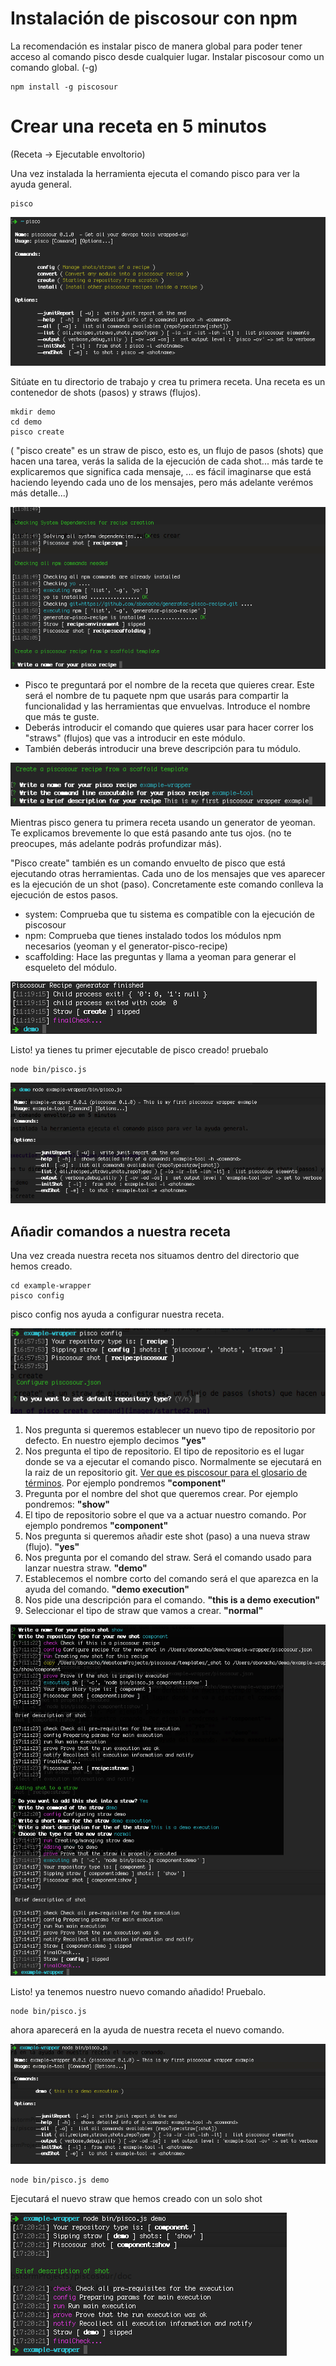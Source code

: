 # Instalación de piscosour con npm

La recomendación es instalar pisco de manera global para poder tener acceso al comando pisco desde cualquier lugar. Instalar piscosour como un comando global. (-g) 

    npm install -g piscosour
    
# Crear una receta en 5 minutos
(Receta -> Ejecutable envoltorio)

Una vez instalada la herramienta ejecuta el comando pisco para ver la ayuda general.

    pisco

![First execution: Show help](images/started1.png)

Sitúate en tu directorio de trabajo y crea tu primera receta. Una receta es un contenedor de shots (pasos) y straws (flujos). 

    mkdir demo
    cd demo
    pisco create

( "pisco create" es un straw de pisco, esto es, un flujo de pasos (shots) que hacen una tarea, verás la salida de la ejecución de cada shot... más tarde te explicaremos que significa cada mensaje, ... es fácil imaginarse que está haciendo leyendo cada uno de los mensajes, pero más adelante verémos más detalle...)  

![Execution of pisco create command](images/started2.png)

- Pisco te preguntará por el nombre de la receta que quieres crear. Este será el nombre de tu paquete npm que usarás para compartir la funcionalidad y las herramientas que envuelvas. Introduce el nombre que más te guste.
- Deberás introducir el comando que quieres usar para hacer correr los "straws" (flujos) que vas a introducir en este módulo.
- También deberás introducir una breve descripción para tu módulo.

![Pisco create questions](images/started3.png)

Mientras pisco genera tu primera receta usando un generator de yeoman. Te explicamos brevemente lo que está pasando ante tus ojos. (no te preocupes, más adelante podrás profundizar más). 

"Pisco create" también es un comando envuelto de pisco que está ejecutando otras herramientas. Cada uno de los mensajes que ves aparecer es la ejecución de un shot (paso). Concretamente este comando conlleva la ejecución de estos pasos.

- system: Comprueba que tu sistema es compatible con la ejecución de piscosour
- npm: Comprueba que tienes instalado todos los módulos npm necesarios (yeoman y el generator-pisco-recipe)
- scaffolding: Hace las preguntas y llama a yeoman para generar el esqueleto del módulo.
 
![Finish! Pisco create done!](images/started4.png)

Listo! ya tienes tu primer ejecutable de pisco creado! pruebalo

    node bin/pisco.js

![Testing pisco command](images/started5.png)

## Añadir comandos a nuestra receta

Una vez creada nuestra receta nos situamos dentro del directorio que hemos creado.

    cd example-wrapper
    pisco config
    
pisco config nos ayuda a configurar nuestra receta.

![configuring our recipe](images/started6.png)

1. Nos pregunta si queremos establecer un nuevo tipo de repositorio por defecto. En nuestro ejemplo decimos **"yes"**
2. Nos pregunta el tipo de repositorio. El tipo de repositorio es el lugar donde se va a ejecutar el comando pisco. Normalmente se ejecutará en la raiz de un repositorio git. [Ver que es piscosour para el glosario de términos](what_is_piscosour.md).
Por ejemplo pondremos **"component"**  
3. Pregunta por el nombre del shot que queremos crear. Por ejemplo pondremos: **"show"**
4. El tipo de repositorio sobre el que va a actuar nuestro comando. Por ejemplo pondremos **"component"**
5. Nos pregunta si queremos añadir este shot (paso) a una nueva straw (flujo). **"yes"**
6. Nos pregunta por el comando del straw. Será el comando usado para lanzar nuestra straw. **"demo"**
7. Establecemos el nombre corto del comando será el que aparezca en la ayuda del comando. **"demo execution"**
8. Nos pide una descripción para el comando. **"this is a demo execution"**
9. Seleccionar el tipo de straw que vamos a crear. **"normal"**

![configuring our recipe](images/started7.png)

Listo! ya tenemos nuestro nuevo comando añadido! Pruebalo.

    node bin/pisco.js

ahora aparecerá en la ayuda de nuestra receta el nuevo comando.

![help is updated](images/started8.png)

    node bin/pisco.js demo

Ejecutará el nuevo straw que hemos creado con un solo shot

![first shot execution](images/started9.png)



